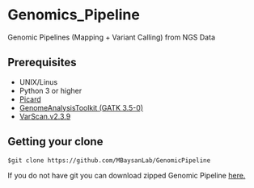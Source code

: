 # Genomics_Pipeline
Genomic Pipelines (Mapping + Variant Calling) from NGS Data

## Prerequisites
* UNIX/Linus
* Python 3 or higher 
* <a href="https://broadinstitute.github.io/picard">Picard</a>
* <a href="https://software.broadinstitute.org/gatk/documentation/quickstart">GenomeAnalysisToolkit (GATK 3.5-0)</a>
* <a href="https://sourceforge.net/projects/varscan/files/">VarScan.v2.3.9</a>

## Getting your clone
```
$git clone https://github.com/MBaysanLab/GenomicPipeline
```
If you do not have git you can download zipped Genomic Pipeline <a href="https://github.com/MBaysanLab/GenomicPipeline/archive/master.zip">here.</a>

